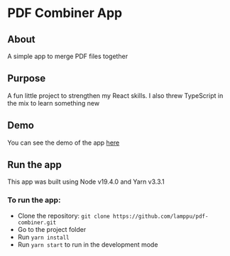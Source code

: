 # PDF Combiner App

## About

A simple app to merge PDF files together

## Purpose

A fun little project to strengthen my React skills. I also threw TypeScript in the mix to learn something new

## Demo

You can see the demo of the app [here](https://pdf-combiner.vercel.app/)
## Run the app

This app was built using Node v19.4.0 and Yarn v3.3.1

### To run the app:
- Clone the repository: ```git clone https://github.com/lamppu/pdf-combiner.git```
- Go to the project folder
- Run ```yarn install```
- Run ```yarn start``` to run in the development mode
